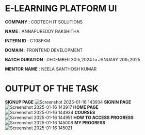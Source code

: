 # E-LEARNING PLATFORM UI

**COMPANY** : CODTECH IT SOLUTIONS 

**NAME** : ANNAPUREDDY RAKSHITHA

**INTERN ID** : CT08FKM

**DOMAIN** : FRONTEND DEVELOPMENT

**BATCH DURATION** : DECEMBER 30th,2024 to JANUARY 20th,2025

**MENTOR NAME** : NEELA SANTHOSH KUMAR 

# OUTPUT OF THE TASK 
**SIGNUP PAGE**
![Screenshot 2025-01-16 143934](https://github.com/user-attachments/assets/1a3641e4-e221-4c32-96cf-c03a67fe8fdd)
**SIGNIN PAGE**
![Screenshot 2025-01-16 143917](https://github.com/user-attachments/assets/1d3744e0-74c7-4208-a594-eddfbcb3ff22)
**HOME PAGE**
![Screenshot 2025-01-16 144934](https://github.com/user-attachments/assets/818a5add-1ed0-4697-b169-7bb58a17b5dd)
**COURSES**
![Screenshot 2025-01-16 144951](https://github.com/user-attachments/assets/68da73da-90bc-4169-8183-decc1eb6abf5)
**HOW TO ACCESS PROGRESS**
![Screenshot 2025-01-16 145008](https://github.com/user-attachments/assets/5681ca40-cf83-4374-8742-a9f265837442)
**MY PROGRESS**
![Screenshot 2025-01-16 145021](https://github.com/user-attachments/assets/cc93678c-a36d-4811-b156-f085abd99ef1)
